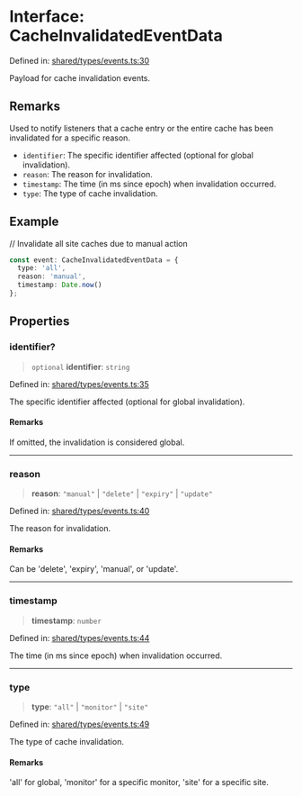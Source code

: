 # Interface: CacheInvalidatedEventData

Defined in: [shared/types/events.ts:30](https://github.com/Nick2bad4u/Uptime-Watcher/blob/8a1973382d5fe14c52996ecda381894eb7ecd4a6/shared/types/events.ts#L30)

Payload for cache invalidation events.

## Remarks

Used to notify listeners that a cache entry or the entire cache has been invalidated for a specific reason.
- `identifier`: The specific identifier affected (optional for global invalidation).
- `reason`: The reason for invalidation.
- `timestamp`: The time (in ms since epoch) when invalidation occurred.
- `type`: The type of cache invalidation.

## Example

// Invalidate all site caches due to manual action
```typescript
const event: CacheInvalidatedEventData = {
  type: 'all',
  reason: 'manual',
  timestamp: Date.now()
};
```

## Properties

### identifier?

> `optional` **identifier**: `string`

Defined in: [shared/types/events.ts:35](https://github.com/Nick2bad4u/Uptime-Watcher/blob/8a1973382d5fe14c52996ecda381894eb7ecd4a6/shared/types/events.ts#L35)

The specific identifier affected (optional for global invalidation).

#### Remarks

If omitted, the invalidation is considered global.

***

### reason

> **reason**: `"manual"` \| `"delete"` \| `"expiry"` \| `"update"`

Defined in: [shared/types/events.ts:40](https://github.com/Nick2bad4u/Uptime-Watcher/blob/8a1973382d5fe14c52996ecda381894eb7ecd4a6/shared/types/events.ts#L40)

The reason for invalidation.

#### Remarks

Can be 'delete', 'expiry', 'manual', or 'update'.

***

### timestamp

> **timestamp**: `number`

Defined in: [shared/types/events.ts:44](https://github.com/Nick2bad4u/Uptime-Watcher/blob/8a1973382d5fe14c52996ecda381894eb7ecd4a6/shared/types/events.ts#L44)

The time (in ms since epoch) when invalidation occurred.

***

### type

> **type**: `"all"` \| `"monitor"` \| `"site"`

Defined in: [shared/types/events.ts:49](https://github.com/Nick2bad4u/Uptime-Watcher/blob/8a1973382d5fe14c52996ecda381894eb7ecd4a6/shared/types/events.ts#L49)

The type of cache invalidation.

#### Remarks

'all' for global, 'monitor' for a specific monitor, 'site' for a specific site.
